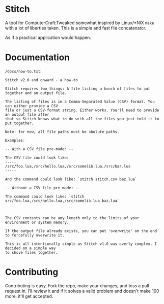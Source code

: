 # Stitch

A tool for ComputerCraft:Tweaked somewhat inspired by Linux/\*NIX `make` with a lot of liberties taken. This is a simple and fast file concatenator.

As if a practical application would happen.

# Documentation

`/docs/how-to.txt`:
```
Stitch v2.0 and onward - a how-to

Stitch requires two things: A file listing a bunch of files to put together and an output file.

The listing of files is in a Comma-Separated Value (CSV) format. You can either provide a CSV
file or just a CSV-format string. Either works. You'll need to provide an output file after
that so Stitch knows what to do with all the files you just told it to put together.

Note: for now, all file paths must be abolute paths.

Examples:

-- With a CSV file pre-made: --

The CSV file could look like:
-----
/src/foo.lua,/src/hello.lua,/src/somelib.lua,/src/bar.lua
-----

And the command could look like: `stitch stitch.csv baz.lua`

-- Without a CSV file pre-made: --

The command could look like: `stitch src/foo.lua,/src/hello.lua,/src/somelib.lua baz.lua`



The CSV contents can be any length only to the limits of your environment or system memory.

If the output file already exists, you can put 'overwrite' on the end to forcefully overwrite it.

This is all intentionally simple as Stitch v1.0 was overly complex. I decided on a simple way
to shove files together.
```

# Contributing

Contributing is easy. Fork the repo, make your changes, and toss a pull request in. I'll review it and if it solves a valid problem and doesn't make 100 more, it'll get accepted.
